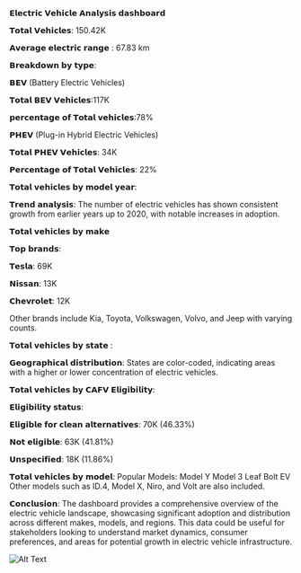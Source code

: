 
 𝗘𝗹𝗲𝗰𝘁𝗿𝗶𝗰 𝗩𝗲𝗵𝗶𝗰𝗹𝗲 𝗔𝗻𝗮𝗹𝘆𝘀𝗶𝘀 𝗱𝗮𝘀𝗵𝗯𝗼𝗮𝗿𝗱


𝗧𝗼𝘁𝗮𝗹 𝗩𝗲𝗵𝗶𝗰𝗹𝗲𝘀: 150.42K
 
𝗔𝘃𝗲𝗿𝗮𝗴𝗲 𝗲𝗹𝗲𝗰𝘁𝗿𝗶𝗰 𝗿𝗮𝗻𝗴𝗲 : 67.83 km

𝗕𝗿𝗲𝗮𝗸𝗱𝗼𝘄𝗻 𝗯𝘆 𝘁𝘆𝗽𝗲:

𝗕𝗘𝗩 (Battery Electric Vehicles)

𝗧𝗼𝘁𝗮𝗹 𝗕𝗘𝗩 𝗩𝗲𝗵𝗶𝗰𝗹𝗲𝘀:117K

𝗽𝗲𝗿𝗰𝗲𝗻𝘁𝗮𝗴𝗲 𝗼𝗳 𝗧𝗼𝘁𝗮𝗹 𝘃𝗲𝗵𝗶𝗰𝗹𝗲𝘀:78%

𝗣𝗛𝗘𝗩 (Plug-in Hybrid Electric Vehicles)

𝗧𝗼𝘁𝗮𝗹 𝗣𝗛𝗘𝗩 𝗩𝗲𝗵𝗶𝗰𝗹𝗲𝘀: 34K

𝗣𝗲𝗿𝗰𝗲𝗻𝘁𝗮𝗴𝗲 𝗼𝗳 𝗧𝗼𝘁𝗮𝗹 𝗩𝗲𝗵𝗶𝗰𝗹𝗲𝘀: 22%


𝗧𝗼𝘁𝗮𝗹 𝘃𝗲𝗵𝗶𝗰𝗹𝗲𝘀 𝗯𝘆 𝗺𝗼𝗱𝗲𝗹 𝘆𝗲𝗮𝗿:

𝗧𝗿𝗲𝗻𝗱 𝗮𝗻𝗮𝗹𝘆𝘀𝗶𝘀: The number of electric vehicles has shown consistent growth from earlier years up to 2020, with notable increases in adoption.


𝗧𝗼𝘁𝗮𝗹 𝘃𝗲𝗵𝗶𝗰𝗹𝗲𝘀 𝗯𝘆 𝗺𝗮𝗸𝗲

𝗧𝗼𝗽 𝗯𝗿𝗮𝗻𝗱𝘀:

𝗧𝗲𝘀𝗹𝗮: 69K

𝗡𝗶𝘀𝘀𝗮𝗻: 13K

𝗖𝗵𝗲𝘃𝗿𝗼𝗹𝗲𝘁: 12K


Other brands include Kia, Toyota, Volkswagen, Volvo, and Jeep with varying counts.



𝗧𝗼𝘁𝗮𝗹 𝘃𝗲𝗵𝗶𝗰𝗹𝗲𝘀 𝗯𝘆 𝘀𝘁𝗮𝘁𝗲 :

𝗚𝗲𝗼𝗴𝗿𝗮𝗽𝗵𝗶𝗰𝗮𝗹 𝗱𝗶𝘀𝘁𝗿𝗶𝗯𝘂𝘁𝗶𝗼𝗻: States are color-coded, indicating areas with a higher or lower concentration of electric vehicles.


𝗧𝗼𝘁𝗮𝗹 𝘃𝗲𝗵𝗶𝗰𝗹𝗲𝘀 𝗯𝘆 𝗖𝗔𝗙𝗩 𝗘𝗹𝗶𝗴𝗶𝗯𝗶𝗹𝗶𝘁𝘆:

𝗘𝗹𝗶𝗴𝗶𝗯𝗶𝗹𝗶𝘁𝘆 𝘀𝘁𝗮𝘁𝘂𝘀:

𝗘𝗹𝗶𝗴𝗶𝗯𝗹𝗲 𝗳𝗼𝗿 𝗰𝗹𝗲𝗮𝗻 𝗮𝗹𝘁𝗲𝗿𝗻𝗮𝘁𝗶𝘃𝗲𝘀: 70K (46.33%)

𝗡𝗼𝘁 𝗲𝗹𝗶𝗴𝗶𝗯𝗹𝗲: 63K (41.81%)

𝗨𝗻𝘀𝗽𝗲𝗰𝗶𝗳𝗶𝗲𝗱: 18K (11.86%)


𝗧𝗼𝘁𝗮𝗹 𝘃𝗲𝗵𝗶𝗰𝗹𝗲𝘀 𝗯𝘆 𝗺𝗼𝗱𝗲𝗹:
Popular Models:
Model Y
Model 3
Leaf
Bolt EV
Other models such as ID.4, Model X, Niro, and Volt are also included.


𝗖𝗼𝗻𝗰𝗹𝘂𝘀𝗶𝗼𝗻:
The dashboard provides a comprehensive overview of the electric vehicle landscape, showcasing significant adoption and distribution across different makes, models, and regions. This data could be useful for stakeholders looking to understand market dynamics, consumer preferences, and areas for potential growth in electric vehicle infrastructure.


![Alt Text](IMG_20250305_193258.jpg)
